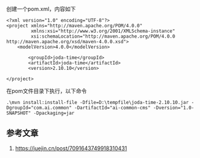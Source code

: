 创建一个pom.xml，内容如下

```
<?xml version="1.0" encoding="UTF-8"?>
<project xmlns="http://maven.apache.org/POM/4.0.0"
         xmlns:xsi="http://www.w3.org/2001/XMLSchema-instance"
         xsi:schemaLocation="http://maven.apache.org/POM/4.0.0 http://maven.apache.org/xsd/maven-4.0.0.xsd">
    <modelVersion>4.0.0</modelVersion>

        <groupId>joda-time</groupId>
        <artifactId>joda-time</artifactId>
        <version>2.10.10</version>
        
</project>
```

在pom文件目录下执行，以下命令

```
.\mvn install:install-file -Dfile=D:\tempfile\joda-time-2.10.10.jar -DgroupId="com.ai.common" -DartifactId="ai-common-cms" -Dversion="1.0-SNAPSHOT" -Dpackaging=jar
```

## 参考文章

1. https://juejin.cn/post/7091643749918310431